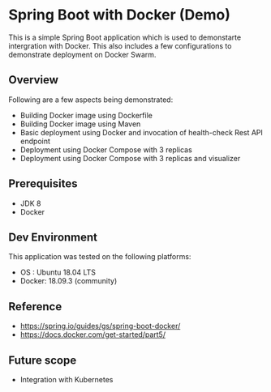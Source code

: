 # Spring Boot with Docker (Demo)

This is a simple Spring Boot application which is used to demonstarte intergration with Docker. This also includes a few configurations to demonstrate deployment on Docker Swarm. 

## Overview

Following are a few aspects being demonstrated:

- Building Docker image using Dockerfile
- Building Docker image using Maven
- Basic deployment using Docker and invocation of health-check Rest API endpoint 
- Deployment using Docker Compose with 3 replicas
- Deployment using Docker Compose with 3 replicas and visualizer

## Prerequisites
- JDK 8
- Docker


## Dev Environment
This application was tested on the following platforms:

- OS : Ubuntu 18.04 LTS
- Docker: 18.09.3 (community)

## Reference

- https://spring.io/guides/gs/spring-boot-docker/
- https://docs.docker.com/get-started/part5/


## Future scope
- Integration with Kubernetes


